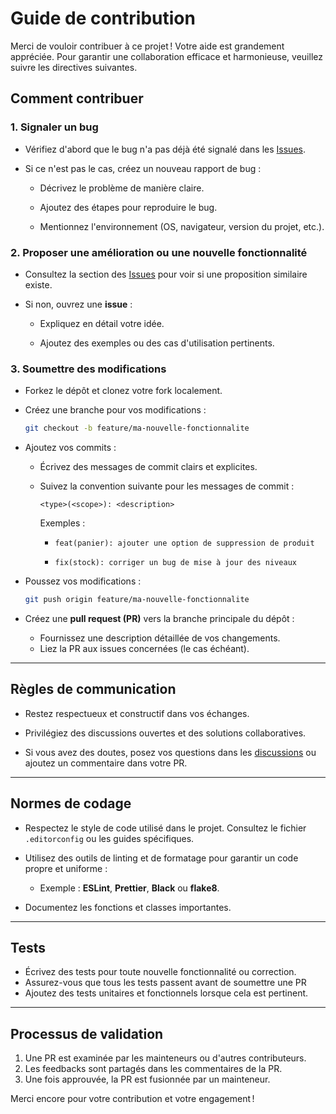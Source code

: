 # Guide de contribution

Merci de vouloir contribuer à ce projet ! Votre aide est grandement appréciée. Pour garantir une collaboration efficace et harmonieuse, veuillez suivre les directives suivantes.


## **Comment contribuer**

### 1. **Signaler un bug**
- Vérifiez d'abord que le bug n'a pas déjà été signalé dans les [Issues](#).

- Si ce n'est pas le cas, créez un nouveau rapport de bug :
  - Décrivez le problème de manière claire.

  - Ajoutez des étapes pour reproduire le bug.
  - Mentionnez l'environnement (OS, navigateur, version du projet, etc.).

### 2. **Proposer une amélioration ou une nouvelle fonctionnalité**
- Consultez la section des [Issues](#) pour voir si une proposition similaire existe.

- Si non, ouvrez une **issue** :
  - Expliquez en détail votre idée.

  - Ajoutez des exemples ou des cas d'utilisation pertinents.

### 3. **Soumettre des modifications**
- Forkez le dépôt et clonez votre fork localement.

- Créez une branche pour vos modifications :
  ```bash
  git checkout -b feature/ma-nouvelle-fonctionnalite
  ```
- Ajoutez vos commits :
  - Écrivez des messages de commit clairs et explicites.

  - Suivez la convention suivante pour les messages de commit :
    ```
    <type>(<scope>): <description>
    ```
    Exemples : 
    - `feat(panier): ajouter une option de suppression de produit`

    - `fix(stock): corriger un bug de mise à jour des niveaux`
- Poussez vos modifications :
  ```bash
  git push origin feature/ma-nouvelle-fonctionnalite
  ```

- Créez une **pull request (PR)** vers la branche principale du dépôt :
  - Fournissez une description détaillée de vos changements.
  - Liez la PR aux issues concernées (le cas échéant).

---

## **Règles de communication**
- Restez respectueux et constructif dans vos échanges.

- Privilégiez des discussions ouvertes et des solutions collaboratives.
- Si vous avez des doutes, posez vos questions dans les [discussions](#) ou ajoutez un commentaire dans votre PR.

---

## **Normes de codage**
- Respectez le style de code utilisé dans le projet. Consultez le fichier `.editorconfig` ou les guides spécifiques.

- Utilisez des outils de linting et de formatage pour garantir un code propre et uniforme :
  - Exemple : **ESLint**, **Prettier**, **Black** ou **flake8**.
- Documentez les fonctions et classes importantes.

---

## **Tests**
- Écrivez des tests pour toute nouvelle fonctionnalité ou correction.
- Assurez-vous que tous les tests passent avant de soumettre une PR 
- Ajoutez des tests unitaires et fonctionnels lorsque cela est pertinent.

---

## **Processus de validation**
1. Une PR est examinée par les mainteneurs ou d'autres contributeurs.
2. Les feedbacks sont partagés dans les commentaires de la PR.
3. Une fois approuvée, la PR est fusionnée par un mainteneur.

Merci encore pour votre contribution et votre engagement !